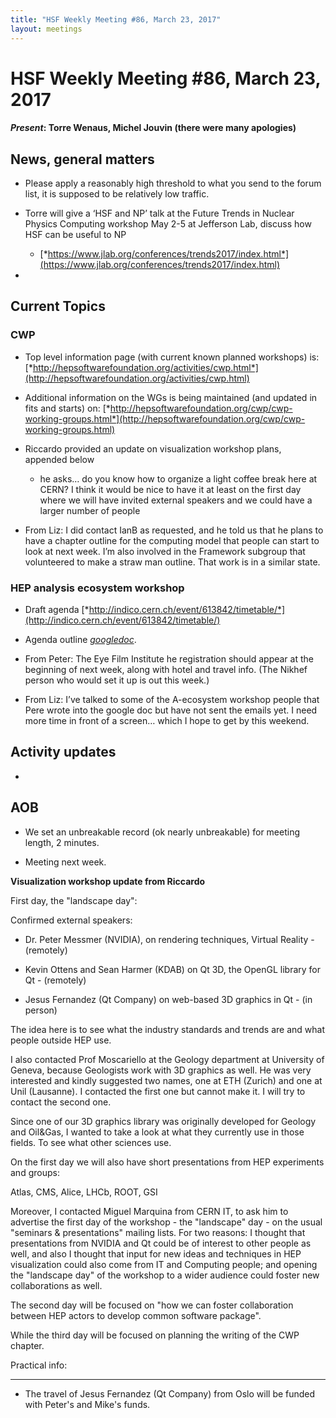 ```yaml
---
title: "HSF Weekly Meeting #86, March 23, 2017"
layout: meetings
---
```


# HSF Weekly Meeting #86, March 23, 2017

#### *Present*: Torre Wenaus, Michel Jouvin (there were many apologies)

## News, general matters

-   Please apply a reasonably high threshold to what you send to the forum list, it is supposed to be relatively low traffic.

-   Torre will give a ‘HSF and NP’ talk at the Future Trends in Nuclear Physics Computing workshop May 2-5 at Jefferson Lab, discuss how HSF can be useful to NP

    -   [*https://www.jlab.org/conferences/trends2017/index.html*](https://www.jlab.org/conferences/trends2017/index.html)

-   

## Current Topics 

### CWP

-   Top level information page (with current known planned workshops) is: [*http://hepsoftwarefoundation.org/activities/cwp.html*](http://hepsoftwarefoundation.org/activities/cwp.html)

-   Additional information on the WGs is being maintained (and updated in fits and starts) on: [*http://hepsoftwarefoundation.org/cwp/cwp-working-groups.html*](http://hepsoftwarefoundation.org/cwp/cwp-working-groups.html)

-   Riccardo provided an update on visualization workshop plans, appended below

    -   he asks… do you know how to organize a light coffee break here at CERN? I think it would be nice to have it at least on the first day where we will have invited external speakers and we could have a larger number of people

-   From Liz: I did contact IanB as requested, and he told us that he plans to have a chapter outline for the computing model that people can start to look at next week. I’m also involved in the Framework subgroup that volunteered to make a straw man outline. That work is in a similar state.

### HEP analysis ecosystem workshop

-   Draft agenda [*http://indico.cern.ch/event/613842/timetable/*](http://indico.cern.ch/event/613842/timetable/)

-   Agenda outline [*googledoc*](https://docs.google.com/document/d/1F2v4W5X216sXALToBTT-jT0fFkaIQhld2cqDnSqdv-I/edit?usp=sharing).

-   From Peter: The Eye Film Institute he registration should appear at the beginning of next week, along with hotel and travel info. (The Nikhef person who would set it up is out this week.)

-   From Liz: I’ve talked to some of the A-ecosystem workshop people that Pere wrote into the google doc but have not sent the emails yet. I need more time in front of a screen… which I hope to get by this weekend.

## Activity updates

-   

## AOB

-   We set an unbreakable record (ok nearly unbreakable) for meeting length, 2 minutes.

-   Meeting next week.

**Visualization workshop update from Riccardo**

First day, the "landscape day":

Confirmed external speakers:

- Dr. Peter Messmer (NVIDIA), on rendering techniques, Virtual Reality - (remotely)

- Kevin Ottens and Sean Harmer (KDAB) on Qt 3D, the OpenGL library for Qt - (remotely)

- Jesus Fernandez (Qt Company) on web-based 3D graphics in Qt - (in person)

The idea here is to see what the industry standards and trends are and what people outside HEP use.

I also contacted Prof Moscariello at the Geology department at University of Geneva, because Geologists work with 3D graphics as well. He was very interested and kindly suggested two names, one at ETH (Zurich) and one at Unil (Lausanne). I contacted the first one but cannot make it. I will try to contact the second one.

Since one of our 3D graphics library was originally developed for Geology and Oil&Gas, I wanted to take a look at what they currently use in those fields. To see what other sciences use.

On the first day we will also have short presentations from HEP experiments and groups:

Atlas, CMS, Alice, LHCb, ROOT, GSI

Moreover, I contacted Miguel Marquina from CERN IT, to ask him to advertise the first day of the workshop - the "landscape" day - on the usual "seminars & presentations" mailing lists. For two reasons: I thought that presentations from NVIDIA and Qt could be of interest to other people as well, and also I thought that input for new ideas and techniques in HEP visualization could also come from IT and Computing people; and opening the "landscape day" of the workshop to a wider audience could foster new collaborations as well.

The second day will be focused on "how we can foster collaboration between HEP actors to develop common software package".

While the third day will be focused on planning the writing of the CWP chapter.

Practical info:

----------------

- The travel of Jesus Fernandez (Qt Company) from Oslo will be funded with Peter's and Mike's funds.
